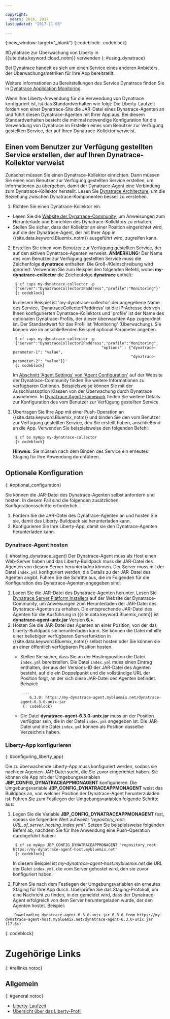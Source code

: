 ```yaml
---

copyright:
  years: 2016, 2017
lastupdated: "2017-11-08"

---
```


{:new_window: target="_blank"}
{:codeblock: .codeblock}

#Dynatrace zur Überwachung von Liberty in {{site.data.keyword.cloud_notm}} verwenden
{: #using_dynatrace}

Bei Dynatrace handelt es sich um einen Service eines anderen Anbieters, der Überwachungsmetriken für Ihre App bereitstellt.

Weitere Informationen zu Bereitstellungen des Service Dynatrace finden Sie in [Dynatrace Application Monitoring](http://www.dynatrace.com/en/products/application-monitoring.html).

Wenn Ihre Liberty-Anwendung für die Verwendung von Dynatrace konfiguriert ist,
ist das Standardverhalten wie folgt: Die Liberty-Laufzeit fordert von einer Dynatrace-Site
die JAR-Datei eines Dynatrace-Agenten an und führt diesen Dynatrace-Agenten mit Ihrer
App aus.  Bei diesem Standardverhalten besteht die minimal notwendige Konfiguration für die
Verwendung von Dynatrace im Erstellen eines vom Benutzer zur Verfügung gestellten Service,
der auf Ihren Dynatrace-Kollektor verweist.

## Einen vom Benutzer zur Verfügung gestellten Service erstellen, der auf Ihren Dynatrace-Kollektor verweist

Zunächst müssen Sie einen Dynatrace-Kollektor einrichten.  Dann müssen Sie einen vom Benutzer zur Verfügung gestellten
Service erstellen, um Informationen zu übergeben, damit der Dynatrace-Agent eine Verbindung zum Dynatrace-Kollektor herstellt. Lesen Sie [Dynatrace Architecture](https://community.dynatrace.com/community/display/DOCDT63/Architecture), um die Beziehung zwischen Dynatrace-Komponenten besser zu verstehen.

1. Richten Sie einen Dynatrace-Kollektor ein.
  * Lesen Sie die [Website der Dynatrace-Community](https://community.dynatrace.com/community/display/EVAL/Step+3+-+Connect+Agent+to+Dynatrace), um Anweisungen zum Herunterlade und Einrichten des Dynatrace-Kollektors zu erhalten.
  * Stellen Sie sicher, dass der Kollektor an einer Position eingerichtet wird, auf die der Dynatrace-Agent, der mit Ihrer App in {{site.data.keyword.Bluemix_notm}} ausgeführt wird, zugreifen kann.
2. Erstellen Sie einen vom Benutzer zur Verfügung gestellten Service, der auf den aktiven Dynatrace-Agenten verweist. **ANMERKUNG:** Der Name des vom Benutzer zur Verfügung gestellten Service muss die Zeichenfolge **dynatrace** enthalten. Die Groß-/Kleinschreibung wird ignoriert. Verwenden Sie zum Beispiel den folgenden Befehl, wobei **my-dynatrace-collector** die Zeichenfolge **dynatrace** enthält:

        $ cf cups my-dynatrace-collector -p '{"server":"DynatraceCollectorIPaddress","profile":"Monitoring"}'
        {: codeblock}

    In diesem Beispiel ist 'my-dynatrace-collector' der angegebene Name des Service, 'DynatraceCollectorIPaddress' ist die IP-Adresse des von Ihnen konfigurierten Dynatrace-Kollektors und 'profile' ist der Name des optionalen Dynatrace-Profils, der dieser überwachten App zugeordnet ist. Der Standardwert für das Profil ist 'Monitoring' (Überwachung). Sie können wie im anschließenden Beispiel optional Parameter angeben.

        $ cf cups my-dynatrace-collector -p '{"server":"DynatraceCollectorIPaddress","profile":"Monitoring",
                                              "options" : {"dynatrace-parameter-1": "value",
                                                           "dynatrace-parameter-2": "value"}}'
        {: codeblock}

    Im [Abschnitt 'Agent Settings' von 'Agent Configuration'](https://community.dynatrace.com/community/display/DOCDT62/Agent+Configuration) auf der Website der Dynatrace-Community finden Sie weitere Informationen zu verfügbaren Optionen. Beispielsweise können Sie mit der Ausschlussoption Klassen von der Überwachung durch Dynatrace ausnehmen. In [DynaTrace Agent Framework](https://github.com/cloudfoundry/ibm-websphere-liberty-buildpack/blob/master/docs/framework-dynatrace-agent.md) finden Sie weitere Details zur Konfiguration des vom Benutzer zur Verfügung gestellten Service.

3. Übertragen Sie Ihre App mit einer Push-Operation an {{site.data.keyword.Bluemix_notm}} und binden Sie den vom Benutzer zur Verfügung gestellten Service, den Sie erstellt haben, anschließend an die App. Verwenden Sie beispielsweise den folgenden Befehl:

        $ cf bs myApp my-dynatrace-collector
        {: codeblock}

    **Hinweis**: Sie müssen nach dem Binden des Service ein erneutes Staging für Ihre Anwendung durchführen.

## Optionale Konfiguration
{: #optional_configuration}

Sie können die JAR-Datei des Dynatrace-Agenten selbst anfordern und hosten.  In diesem Fall sind die folgenden
zusätzlichen Konfigurationsschritte erforderlich.
1. Fordern Sie die JAR-Datei des Dynatrace-Agenten an und hosten Sie sie, damit das Liberty-Buildpack sie herunterladen kann.
2. Konfigurieren Sie Ihre Liberty-App, damit sie den Dynatrace-Agenten herunterladen kann.

### Dynatrace-Agent hosten
{: #hosting_dynatrace_agent}
Der Dynatrace-Agent muss als Host einen Web-Server haben und das Liberty-Buildpack muss die JAR-Datei des Agenten von diesem Server herunterladen können. Der Server muss mit der Datei `index.yml` konfiguriert werden, die Details zu der JAR-Datei des Agenten angibt. Führen Sie die Schritte aus, die im Folgenden für die Konfiguration des Dynatrace-Agenten angegeben sind:
  1. Laden Sie die JAR-Datei des Dynatrace-Agenten herunter. Lesen Sie [Dynatrace Server Platform Installers](https://community.dynatrace.com/community/display/EVAL/Step+1+-+Download+and+install+Dynatrace) auf der Website der Dynatrace-Community, um Anweisungen zum Herunterladen der JAR-Datei des Dynatrace-Agenten zu erhalten. Die entsprechende JAR-Datei des Agenten für die Ausführung in {{site.data.keyword.Bluemix_notm}} ist **dynatrace-agent-unix.jar** Version **6.+**.
  2. Hosten Sie die JAR-Datei des Agenten an einer Position, von der das Liberty-Buildpack sie herunterladen kann. Sie können die Datei mithilfe einer beliebigen verfügbaren Serverfunktion in {{site.data.keyword.Bluemix_notm}} selbst hosten oder Sie können sie an einer öffentlich verfügbaren Position hosten.
     * Stellen Sie sicher, dass Sie an der Hostingposition die Datei `index.yml` bereitstellen. Die Datei `index.yml` muss einen Eintrag enthalten, der aus der Versions-ID der JAR-Datei des Agenten besteht, auf die ein Doppelpunkt und die vollständige URL der Position folgt, an der sich diese JAR-Datei des Agenten befindet. Beispiel:

            ---
               6.3.0: https://my-dynatrace-agent.mybluemix.net/dynatrace-agent-6.3.0-unix.jar
            {: codeblock}

     * Die Datei **dynatrace-agent-6.3.0-unix.jar** muss an der Position verfügbar sein, die in der Datei `index.yml` angegeben ist. Die JAR-Datei und die Datei `index.yml` können als Position dasselbe Verzeichnis haben.

### Liberty-App konfigurieren
{: #configuring_liberty_app}

Die zu überwachende Liberty-App muss konfiguriert werden, sodass sie nach der Agenten-JAR-Datei sucht, die Sie zuvor eingerichtet haben. Sie können die App mit der Umgebungsvariablen **JBP_CONFIG_DYNATRACEAPPMONAGENT** konfigurieren. Die Umgebungsvariable **JBP_CONFIG_DYNATRACEAPPMONAGENT** weist das Buildpack an, von welcher Position der Dynatrace-Agent herunterzuladen ist. Führen Sie zum Festlegen der Umgebungsvariablen folgende Schritte aus:

1. Legen Sie die Variable **JBP_CONFIG_DYNATRACEAPPMONAGENT** fest, sodass sie folgenden Wert aufweist: *"repository_root: URL_of_server_hosting_index.yml"*. Setzen Sie beispielsweise folgenden Befehl ab, nachdem Sie für Ihre Anwendung eine Push-Operation durchgeführt haben:

        $ cf se myApp JBP_CONFIG_DYNATRACEAPPMONAGENT 'repository_root: https://my-dynatrace-agent-host.mybluemix.net'
        {: codeblock}

    In diesem Beispiel ist *my-dynatrace-agent-host.mybluemix.net* die URL der Datei `index.yml`, die vom Server gehostet wird, den sie zuvor konfiguriert haben.

2. Führen Sie nach dem Festlegen der Umgebungsvariablen ein erneutes Staging für Ihre App durch. Überprüfen Sie das Staging-Protokoll, um eine Nachricht zu finden, in der gemeldet wird, dass der Dynatrace-Agent erfolgreich von dem Server heruntergeladen wurde, der den Agenten hostet. Beispiel:
```
    Downloading dynatrace-agent-6.3.0-unix.jar 6.3.0 from https://my-dynatrace-agent-host.mybluemix.net/dynatrace-agent-6.3.0-unix.jar (17.8s)
```
{: codeblock}

# Zugehörige Links
{: #rellinks notoc}
## Allgemein
{: #general notoc}
* [Liberty-Laufzeit](index.html)
* [Übersicht über das Liberty-Profil](http://www-01.ibm.com/support/knowledgecenter/SSAW57_8.5.5/com.ibm.websphere.wlp.nd.doc/ae/cwlp_about.html)
